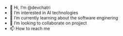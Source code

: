 - 👋 Hi, I’m @devchatri
- 👀 I’m interested in AI technologies
- 🌱 I’m currently learning about the software enginering
- 💞️ I’m looking to collaborate on projject
- 📫 How to reach me 

<!---
devchatri/devchatri is a ✨ special ✨ repository because its `README.md` (this file) appears on your GitHub profile.
You can click the Preview link to take a look at your changes.
--->
